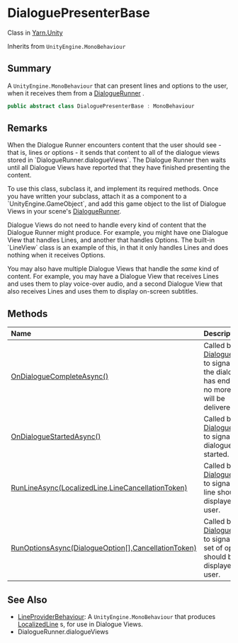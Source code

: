 # DialoguePresenterBase

Class in [Yarn.Unity](/docs/api/csharp/yarn.unity.md)

Inherits from `UnityEngine.MonoBehaviour`

## Summary


A  `UnityEngine.MonoBehaviour`  that can present lines and options to the
user, when it receives them from a   <a href="yarn.unity.dialoguerunner.md">DialogueRunner</a> .


```csharp
public abstract class DialoguePresenterBase : MonoBehaviour
```

## Remarks

<p>When the Dialogue Runner encounters content that the user should
see - that is, lines or options - it sends that content to all of the
dialogue views stored in `DialogueRunner.dialogueViews`. The
Dialogue Runner then waits until all Dialogue Views have reported that
they have finished presenting the content.</p> <p>
To use this class, subclass it, and implement its required methods. Once
you have written your subclass, attach it as a component to a `UnityEngine.GameObject`, and add this game object to the list of Dialogue
Views in your scene's <a href="yarn.unity.dialoguerunner.md">DialogueRunner</a>.
</p> <p>Dialogue Views do not need to handle every kind of content that
the Dialogue Runner might produce. For example, you might have one
Dialogue View that handles Lines, and another that handles Options. The
built-in `LineView` class is an example of this, in that it
only handles Lines and does nothing when it receives Options.</p> <p>
You may also have multiple Dialogue Views that handle the <i>same</i>
kind of content. For example, you may have a Dialogue View that receives
Lines and uses them to play voice-over audio, and a second Dialogue View
that also receives Lines and uses them to display on-screen subtitles.
</p>

## Methods

|Name|Description|
|:---|:---|
|[OnDialogueCompleteAsync()](/docs/api/csharp/yarn.unity.dialoguepresenterbase.ondialoguecompleteasync.md)|Called by the  <a href="yarn.unity.dialoguerunner.md">DialogueRunner</a>  to signal that the dialogue has ended, and no more lines will be delivered.|
|[OnDialogueStartedAsync()](/docs/api/csharp/yarn.unity.dialoguepresenterbase.ondialoguestartedasync.md)|Called by the  <a href="yarn.unity.dialoguerunner.md">DialogueRunner</a>  to signal that dialogue has started.|
|[RunLineAsync(LocalizedLine,LineCancellationToken)](/docs/api/csharp/yarn.unity.dialoguepresenterbase.runlineasync.md)|Called by the  <a href="yarn.unity.dialoguerunner.md">DialogueRunner</a>  to signal that a line should be displayed to the user.|
|[RunOptionsAsync(DialogueOption[],CancellationToken)](/docs/api/csharp/yarn.unity.dialoguepresenterbase.runoptionsasync.md)|Called by the  <a href="yarn.unity.dialoguerunner.md">DialogueRunner</a>  to signal that a set of options should be displayed to the user.|

## See Also

* [LineProviderBehaviour](/docs/api/csharp/yarn.unity.lineproviderbehaviour.md): A  `UnityEngine.MonoBehaviour`  that produces  <a href="yarn.unity.localizedline.md">LocalizedLine</a> s, for use in Dialogue Views.
* DialogueRunner.dialogueViews


